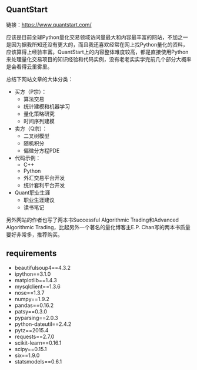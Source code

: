 ## QuantStart

链接：https://www.quantstart.com/

应该是目前全球Python量化交易领域访问量最大和内容最丰富的网站，不加之一是因为据我所知还没有更大的，而且我还喜欢经常在网上找Python量化的资料，应该算得上经验丰富。QuantStart上的内容整体难度较高，都是直接使用Python来处理量化交易项目的知识经验和代码实例，没有老老实实学完前几个部分大概率是会看得云里雾里。

总结下网站文章的大体分类：
 - 买方（P宗）：
    - 算法交易
    - 统计建模和机器学习
    - 量化策略研究
    - 时间序列建模
 - 卖方（Q宗）：
    - 二叉树模型
    - 随机积分
    - 偏微分方程PDE
 - 代码示例：
    - C++
    - Python
    - 外汇交易平台开发
    - 统计套利平台开发
 - Quant职业生涯
    - 职业生涯建议
    - 读书笔记

另外网站的作者也写了两本书Successful Algorithmic Trading和Advanced Algorithmic Trading，比起另外一个著名的量化博客主E.P. Chan写的两本书质量要好非常多，推荐购买。

## requirements 

 - beautifulsoup4==4.3.2
 - ipython==3.1.0
 - matplotlib==1.4.3
 - mysqlclient==1.3.6
 - nose==1.3.7
 - numpy==1.9.2
 - pandas==0.16.2
 - patsy==0.3.0
 - pyparsing==2.0.3
 - python-dateutil==2.4.2
 - pytz==2015.4
 - requests==2.7.0
 - scikit-learn==0.16.1
 - scipy==0.15.1
 - six==1.9.0
 - statsmodels==0.6.1
